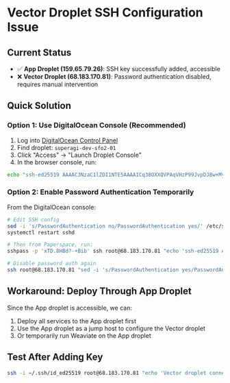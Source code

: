 # Vector Droplet SSH Configuration Issue

## Current Status
- ✅ **App Droplet (159.65.79.26)**: SSH key successfully added, accessible
- ❌ **Vector Droplet (68.183.170.81)**: Password authentication disabled, requires manual intervention

## Quick Solution

### Option 1: Use DigitalOcean Console (Recommended)
1. Log into [DigitalOcean Control Panel](https://cloud.digitalocean.com)
2. Find droplet: `superagi-dev-sfo2-01`
3. Click "Access" → "Launch Droplet Console"
4. In the browser console, run:
```bash
echo "ssh-ed25519 AAAAC3NzaC1lZDI1NTE5AAAAICq38OXXQVPAqVHzP99JvpDJBw+Myl8kItDGXOrurNYB paperspace@ai-cherry-orchestra" >> ~/.ssh/authorized_keys
```

### Option 2: Enable Password Authentication Temporarily
From the DigitalOcean console:
```bash
# Edit SSH config
sed -i 's/PasswordAuthentication no/PasswordAuthentication yes/' /etc/ssh/sshd_config
systemctl restart sshd

# Then from Paperspace, run:
sshpass -p 'xTD.8HBd?-+Bib' ssh root@68.183.170.81 "echo 'ssh-ed25519 AAAAC3NzaC1lZDI1NTE5AAAAICq38OXXQVPAqVHzP99JvpDJBw+Myl8kItDGXOrurNYB paperspace@ai-cherry-orchestra' >> ~/.ssh/authorized_keys"

# Disable password auth again
ssh root@68.183.170.81 "sed -i 's/PasswordAuthentication yes/PasswordAuthentication no/' /etc/ssh/sshd_config && systemctl restart sshd"
```

## Workaround: Deploy Through App Droplet

Since the App droplet is accessible, we can:
1. Deploy all services to the App droplet first
2. Use the App droplet as a jump host to configure the Vector droplet
3. Or temporarily run Weaviate on the App droplet

## Test After Adding Key
```bash
ssh -i ~/.ssh/id_ed25519 root@68.183.170.81 "echo 'Vector droplet connected'"
```
